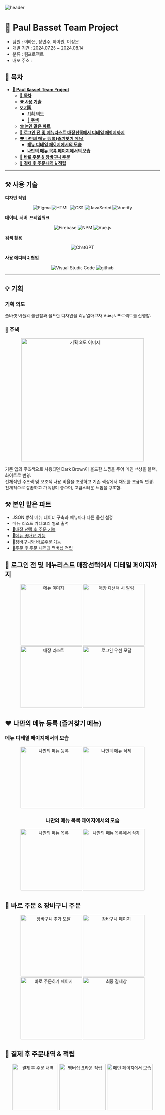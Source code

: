 ![header](https://capsule-render.vercel.app/api?type=waving&color=gradient&height=250&text=Paul%20Bassett%20&fontAlign=50)

# 👑 Paul Basset Team Project

- 팀원 : 이하은, 장민주, 예이원, 이정은 
- 개발 기간 : 2024.07.26 ~ 2024.08.14
- 분류 : 팀프로젝트
- 배포 주소 : 

## 📌 목차

<b>

- [👑 Paul Basset Team Project](#-paul-basset-team-project)
  - [📌 목차](#-목차)
  - [⚒️ 사용 기술](#️-사용-기술)
  - [💡 기획](#-기획)
    - [기획 의도](#기획-의도)
    - [🍎 주색](#-주색)
  - [⚒️ 본인 맡은 파트](#️-본인-맡은-파트)
  - [📝 로그인 전 및 메뉴리스트 매장선택에서 디테일 페이지까지](#-로그인-전-및-메뉴리스트-매장선택에서-디테일-페이지까지)
  - [❤️ 나만의 메뉴 등록 (즐겨찾기 메뉴)](#️-나만의-메뉴-등록-즐겨찾기-메뉴)
    - [메뉴 디테일 페이지에서의 모습](#메뉴-디테일-페이지에서의-모습)
    - [나만의 메뉴 목록 페이지에서의 모습](#나만의-메뉴-목록-페이지에서의-모습)
  - [📝 바로 주문 \& 장바구니 주문](#-바로-주문--장바구니-주문)
  - [📝 결제 후 주문내역 \& 적립](#-결제-후-주문내역--적립)
  
</b>

---

## ⚒️ 사용 기술

**디자인 작업**

<div align="center">

![Figma](https://img.shields.io/badge/figma-%23F24E1E.svg?style=for-the-badge&logo=figma&logoColor=white)
![HTML](https://img.shields.io/badge/HTML-ef6262?style=for-the-badge&logo=html5&logoColor=white) ![CSS](https://img.shields.io/badge/CSS-2B2A4C?&style=for-the-badge&logo=css3&logoColor=white) ![JavaScript](https://img.shields.io/badge/javascript-%23323330.svg?style=for-the-badge&logo=javascript&logoColor=%23F7DF1E)
![Vuetify](https://img.shields.io/badge/Vuetify-1867C0?style=for-the-badge&logo=vuetify&logoColor=AEDDFF)

</div>

**데이터, 서버, 프레임워크**

<div align="center">

![Firebase](https://img.shields.io/badge/firebase-a08021?style=for-the-badge&logo=firebase&logoColor=ffcd34)
![NPM](https://img.shields.io/badge/NPM-%23CB3837.svg?style=for-the-badge&logo=npm&logoColor=white)
![Vue.js](https://img.shields.io/badge/vuejs-%2335495e.svg?style=for-the-badge&logo=vuedotjs&logoColor=%234FC08D)

</div>

**검색 활용**

<div align="center">

  ![ChatGPT](https://img.shields.io/badge/chatGPT-74aa9c?style=for-the-badge&logo=openai&logoColor=white)

</div>

**사용 에디터 & 협업**

<div align="center">

  ![Visual Studio Code](https://img.shields.io/badge/Visual_Studio_Code-0078D4?style=for-the-badge&logo=visual%20studio%20code&logoColor=white) 
  ![github](https://img.shields.io/badge/GitHub-100000?style=for-the-badge&logo=github&logoColor=white)


</div>

---

## 💡 기획

### 기획 의도 

폴바셋 어플의 불편함과 올드한 디자인을 리뉴얼하고자 Vue.js 프로젝트를 진행함.

### 🍎 주색 

<div align="center">
  <img src="readmeimgfile/스크린샷 2024-08-14 오후 3.51.21.png" alt="기획 의도 이미지" width="400"/>
</div>

기존 앱의 주조색으로 사용되던 Dark Brown이 올드한 느낌을 주어 메인 색상을 블랙, 화이트로 변경.  
전체적인 주조색 및 보조색 사용 비율을 조정하고 기존 색상에서 채도를 조금씩 변경.  
전체적으로 깔끔하고 가독성이 좋으며, 고급스러운 느낌을 강조함.

## ⚒️ 본인 맡은 파트

- JSON 방식 메뉴 데이터 구축과 메뉴마다 다른 옵션 설정
- 메뉴 리스트 카테고리 별로 출력
- [📌매장 선택 후 주문 기능](#-로그인-전-및-메뉴리스트-매장선택에서-디테일-페이지까지)
- [📌메뉴 좋아요 기능](#️-나만의-메뉴-등록-즐겨찾기-메뉴) 
- [📌장바구니와 바로주문 기능](#-바로-주문--장바구니-주문) 
- [📌주문 후 주문 내역과 멤버십 적립](#-결제-후-주문내역--적립)



## 📝 로그인 전 및 메뉴리스트 매장선택에서 디테일 페이지까지 

<div align="center">
  <img src="readmeimgfile/KakaoTalk_Photo_2024-08-14-17-08-43 005.png" alt="메뉴 이미지" width="200"/>
  <img src="readmeimgfile/KakaoTalk_Photo_2024-08-14-17-20-13.png" alt="매장 미선택 시 알림" width="200"/>
  <img src="readmeimgfile/KakaoTalk_Photo_2024-08-14-17-08-43 001.png" alt="매장 리스트" width="200"/>
  <img src="readmeimgfile/KakaoTalk_Photo_2024-08-14-17-20-37.png" alt="로그인 우선 모달" width="200"/>
</div>


## ❤️ 나만의 메뉴 등록 (즐겨찾기 메뉴)

### 메뉴 디테일 페이지에서의 모습

<div align="center">
  <img src="readmeimgfile/KakaoTalk_Photo_2024-08-14-17-20-41.png" alt="나만의 메뉴 등록" width="200"/>
  <img src="readmeimgfile/KakaoTalk_Photo_2024-08-14-17-20-44.png" alt="나만의 메뉴 삭제" width="200"/>

### 나만의 메뉴 목록 페이지에서의 모습
  
  <img src="readmeimgfile/KakaoTalk_Photo_2024-08-14-17-40-59 002.png" alt="나만의 메뉴 목록" width="200"/>
  <img src="readmeimgfile/KakaoTalk_Photo_2024-08-14-17-40-58 001.png" alt="나만의 메뉴 목록에서 삭제" width="200"/>
</div>

## 📝 바로 주문 & 장바구니 주문

<div align="center">
  <img src="readmeimgfile/KakaoTalk_Photo_2024-08-14-17-47-22.png" alt="장바구니 추가 모달" width="200"/>
  <img src="readmeimgfile/KakaoTalk_Photo_2024-08-14-17-08-43 008.png" alt="장바구니 페이지" width="200"/>

  <img src="readmeimgfile/KakaoTalk_Photo_2024-08-14-17-08-43 011.png" alt="바로 주문하기 페이지" width="200"/>
  <img src="readmeimgfile/KakaoTalk_Photo_2024-08-14-17-08-43 006.png" alt="최종 결제창" width="200"/>
</div>

## 📝 결제 후 주문내역 & 적립 

<div align="center">
  <img src="readmeimgfile/KakaoTalk_Photo_2024-08-14-17-08-43 002.png" alt="결제 후 주문 내역" width="150"/>
  <img src="readmeimgfile/KakaoTalk_Photo_2024-08-14-17-08-43 003.png" alt="멤버십 크라운 적립" width="150"/>
  <img src="readmeimgfile/스크린샷 2024-08-14 오후 6.05.13.png" alt="메인 페이지에서 모습" width="150"/>
</div>
